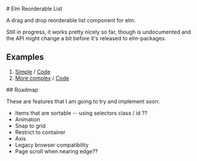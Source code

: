 # Elm Reorderable List

A drag and drop reorderable list component for elm.

Still in progress, it works pretty nicely so far, though is undocumented and the
API might change a bit before it's released to elm-packages.

## Examples

  1. [Simple](https://rohanorton.github.io/elm-reorderable-list/Simple.html) /
     [Code](https://github.com/rohanorton/elm-reorderable-list/blob/master/examples/Simple.elm)
  2. [More complex](https://rohanorton.github.io/elm-reorderable-list/Todo.html) /
     [Code](https://github.com/rohanorton/elm-reorderable-list/blob/master/examples/Todo.elm)

## Roadmap

These are features that I am going to try and implement soon:

- Items that are sortable -- using selectors class / id ??
- Animation
- Snap to grid
- Restrict to container
- Axis
- Legacy browser compatibility
- Page scroll when nearing edge??
